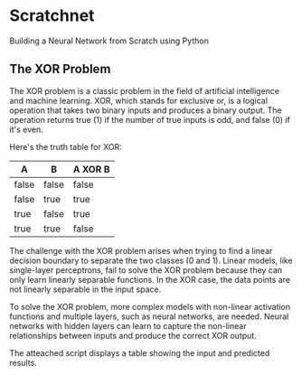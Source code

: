 # Scratchnet
Building a Neural Network from Scratch using Python

## The XOR Problem

The XOR problem is a classic problem in the field of artificial intelligence and machine learning. XOR, which stands for exclusive or, is a logical operation that takes two binary inputs and produces a binary output. The operation returns true (1) if the number of true inputs is odd, and false (0) if it's even.

Here's the truth table for XOR:

| A     | B     | A XOR B |
|-------|-------|---------|
| false | false | false   |
| false | true  | true    |
| true  | false | true    |
| true  | true  | false   |


The challenge with the XOR problem arises when trying to find a linear decision boundary to separate the two classes (0 and 1). Linear models, like single-layer perceptrons, fail to solve the XOR problem because they can only learn linearly separable functions. In the XOR case, the data points are not linearly separable in the input space.

To solve the XOR problem, more complex models with non-linear activation functions and multiple layers, such as neural networks, are needed. Neural networks with hidden layers can learn to capture the non-linear relationships between inputs and produce the correct XOR output.

The atteached script displays a table showing the input and predicted results.